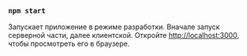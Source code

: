 ### `npm start`

Запускает приложение в режиме разработки.
Вначале запуск серверной части, далее клиентской.
Откройте [http://localhost:3000](http://localhost:3000), чтобы просмотреть его в браузере.

